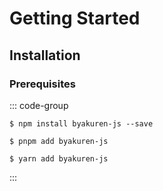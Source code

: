 # Getting Started

## Installation

### Prerequisites

::: code-group

```shell [npm]
$ npm install byakuren-js --save
```

```shell [pnpm]
$ pnpm add byakuren-js
```

```shell [yarn]
$ yarn add byakuren-js
```

:::
